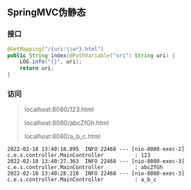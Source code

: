 ## SpringMVC伪静态

### 接口

```java
@GetMapping("/{uri:\\w*}.html")
public String index(@PathVariable("uri") String uri) {
    LOG.info("{}", uri);
    return uri;
}
```

### 访问

> localhost:8080/123.html
>
> localhost:8080/abcZfGh.html
>
> localhost:8080/a_b_c.html

```shell
2022-02-18 13:40:18.895  INFO 22468 --- [nio-8080-exec-2] c.e.s.controller.MainController          : 123
2022-02-18 13:40:27.363  INFO 22468 --- [nio-8080-exec-3] c.e.s.controller.MainController          : abcZfGh
2022-02-18 13:40:28.210  INFO 22468 --- [nio-8080-exec-3] c.e.s.controller.MainController          : a_b_c
```


